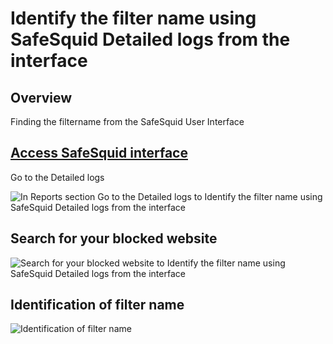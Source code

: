 # Identify the filter name using SafeSquid Detailed logs from the interface

## Overview

Finding the filtername from the SafeSquid User Interface

## [Access SafeSquid interface](https://help.safesquid.com/portal/en/kb/articles/access-the-safesquid-user-interface)

Go to the Detailed logs

![In Reports section Go to the Detailed logs to Identify the filter name using SafeSquid Detailed logs from the interface](/img/How_To/Identify_the_filter_name_using_SafeSquid_Detailed_logs_from_the_interface/image1.webp)

## Search for your blocked website

![Search for your blocked website to Identify the filter name using SafeSquid Detailed logs from the interface](/img/How_To/Identify_the_filter_name_using_SafeSquid_Detailed_logs_from_the_interface/image2.webp)

## Identification of filter name

![Identification of filter name ](/img/How_To/Identify_the_filter_name_using_SafeSquid_Detailed_logs_from_the_interface/image3.webp)
